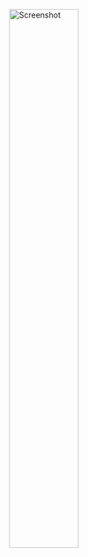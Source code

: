 <img src="https://github.com/user-attachments/assets/174400ca-4d05-4d8a-aa50-73d455e18de2" alt="Screenshot" width=50% height=50%>